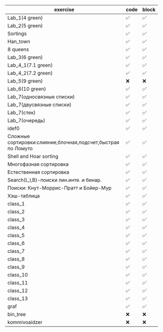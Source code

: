 | exercise | code | block | 
| ------------- | ------------- | ------------- |
| Lab_1(4 green) | :white_check_mark:| :white_check_mark:  |
| Lab_2(5 green) | :white_check_mark: | :white_check_mark:  | 
| Sortings |:white_check_mark: | :white_check_mark:  |
| Han_town |:white_check_mark: | :white_check_mark:  |
| 8 queens|:white_check_mark:  |:white_check_mark:  |
| Lab_3(6 green) |:white_check_mark:  | :white_check_mark:  |
| Lab_4_1(7.1 green) |:white_check_mark:| :white_check_mark:  |
| Lab_4_2(7.2 green) |:white_check_mark:  | :white_check_mark:  |
| Lab_5(9 green) | :x:| :x:  | 
| Lab_6(10 green) |:white_check_mark: | :white_check_mark:  |
| Lab_7(односвязные списки) | :white_check_mark:| :white_check_mark:  |
| Lab_7(двусвязные списки) | :white_check_mark:| :white_check_mark:  |
| Lab_7(стек) | :white_check_mark: | :white_check_mark:  |
| Lab_7(очередь) |:white_check_mark:  | :white_check_mark:  |
| idef0|:white_check_mark:  | :white_check_mark:  | 
| Сложные сортировки:слияние,блочная,подсчет,быстрая по Ломуто|:white_check_mark: | :white_check_mark:  |
| Shell and Hoar sorting|:white_check_mark: | :white_check_mark:  |
| Многофазная сортировка|:white_check_mark:| :white_check_mark:|
| Естественная сортировка|:white_check_mark:| :white_check_mark:  |
| Search(L,I,B)-поиски лин.инте. и бинар.| :white_check_mark: | :white_check_mark:  |
| Поиски: Кнут-Моррис-Пратт и Бойер-Мур|:white_check_mark: | :white_check_mark:  |
| Хэш-таблица|:white_check_mark:  | :white_check_mark:  |
| class_1|:white_check_mark: | :white_check_mark:  |
| class_2|:white_check_mark:  | :white_check_mark:  |
| class_3|:white_check_mark:  | :white_check_mark:  |
| class_4|:white_check_mark:  | :white_check_mark:  |
| class_5|:white_check_mark:  | :white_check_mark:  |
| class_6|:white_check_mark:  | :white_check_mark:  |
| class_7|:white_check_mark:  | :white_check_mark:  |
| class_8|:white_check_mark:  | :white_check_mark:  |
| class_9|:white_check_mark:  | :white_check_mark:  |
| class_10|:white_check_mark:  | :white_check_mark:  |
| class_11|:white_check_mark:  | :white_check_mark:  |
| class_12|:white_check_mark:  | :white_check_mark:  |
| class_13|:white_check_mark:  | :white_check_mark:  |
| graf |:white_check_mark:  | :white_check_mark:  |
| bin_tree |:x:  | :x:  |
| kommivoaidzer |:x:  | :x:  | 